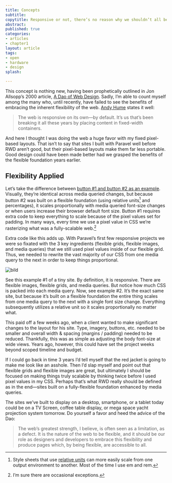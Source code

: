 ```yaml
---
title: Concepts
subtitle: 
copytitle: Responsive or not, there’s no reason why we shouldn’t all be designing and building sites on flexible foundations.
abstract:
published: true
categories:
- articles
- chapter1
layout: article
tags: 
- open
- hardware
- design
splash:

---
```


This concept is nothing new, having been prophetically outlined in Jon Allsopp’s 2000 article, [A Dao of Web Design](http://www.alistapart.com/articles/dao/). Sadly, I’m able to count myself among the many who, until recently, have failed to see the benefits of embracing the inherent flexibility of the web. [Andy Hume](http://blog.andyhume.net/responsive-by-default/) states it well:

> The web is responsive on its own—by default. It’s us that’s been breaking it all these years by placing content in fixed-width containers.

And here I thought I was doing the web a huge favor with my fixed pixel-based layouts. That isn’t to say that sites I built with Paravel well before RWD aren’t good, but their pixel-based layouts make them far less portable. Good design could have been made better had we grasped the benefits of the flexible foundation years earlier.

## Flexibility Applied

Let’s take the difference between [button #1 and button #2 as an example](http://codepen.io/TrentWalton/pen/sCgBq). Visually, they’re identical across media queried changes, but because button #2 was built on a flexible foundation (using relative units[^1] and percentages), it scales proportionally with media queried font-size changes or when users increase their browser default font size. Button #1 requires extra code to keep everything to scale because of the pixel values set for padding. In many ways, every time we use a pixel value in CSS we’re rasterizing what was a fully-scalable web.[^2]

Extra code like this adds up. With Paravel’s first few responsive projects we were so fixated with the 3 key ingredients (flexible grids, flexible images, and media queries) that we still used pixel values inside of our flexible grid. Thus, we needed to rewrite the vast majority of our CSS from one media query to the next in order to keep things proportional.

![bild](http://pcdn.paravel.netdna-cdn.com/wp-content/uploads/2013/04/fig1.jpg)

See this example #1 of a tiny site. By definition, it is responsive. There are flexible images, flexible grids, and media queries. But notice how much CSS is packed into each media query. Now, see example #2. It’s the exact same site, but because it’s built on a flexible foundation the entire thing scales from one media query to the next with a single font size change. Everything subsequently utilizes a relative unit so it scales proportionally no matter what.

This paid off a few weeks ago, when a client wanted to make significant changes to the layout for his site. Type, imagery, buttons, etc. needed to be smaller and overall width & spacing (margins / padding) needed to be reduced. Thankfully, this was as simple as adjusting the body font-size at wide views. Years ago, however, this could have set the project weeks beyond scoped timeline and budget.

If I could go back in time 3 years I’d tell myself that the red jacket is going to make me look like an asshole. Then I’d slap myself and point out that flexible grids and flexible images are great, but ultimately I should be focused on making things truly scalable by thinking twice before I used pixel values in my CSS. Perhaps that’s what RWD really should be defined as in the end—sites built on a fully-flexible foundation enhanced by media queries.

The sites we’ve built to display on a desktop, smartphone, or a tablet today could be on a TV Screen, coffee table display, or mega space yacht projection system tomorrow. Do yourself a favor and heed the advice of the Dao:

> The web’s greatest strength, I believe, is often seen as a limitation, as a defect. It is the nature of the web to be flexible, and it should be our role as designers and developers to embrace this flexibility and produce pages which, by being flexible, are accessible to all.



[^1]: Style sheets that use [relative units](http://www.w3.org/TR/css3-values/#relative-lengths) can more easily scale from one output environment to another. Most of the time I use em and rem.
[^2]: I’m sure there are occasional exceptions.
